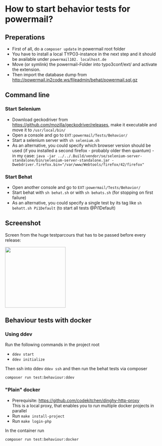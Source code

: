 # How to start behavior tests for powermail?

## Preperations

* First of all, do a `composer update` in powermail root folder
* You have to install a local TYPO3-instance in the next step and it should be available under `powermail102.
  localhost.de`
* Move (or symlink) the powermail-Folder into typo3conf/ext/ and activate the extension.
* Then import the database dump from http://powermail.in2code.ws/fileadmin/behat/powermail.sql.gz

## Command line

### Start Selenium

* Download geckodriver from https://github.com/mozilla/geckodriver/releases, make it executable and move it to `/usr/local/bin/`
* Open a console and go to `EXT:powermail/Tests/Behavior/`
* Start a selenium server with `sh selenium.sh`
* As an alternative, you could specify which browser version should be used (if you installed a second firefox - probably older then quantum) - in my case:
`java -jar ../../.Build/vendor/se/selenium-server-standalone/bin/selenium-server-standalone.jar -Dwebdriver.firefox.bin="/var/www/Webtools/firefox/42/firefox"`

### Start Behat

* Open another console and go to `EXT:powermail/Tests/Behavior/`
* Start behat with `sh behat.sh` or with `sh behats.sh` (for stopping on first failure)
* As an alternative, you could specify a single test by its tag like `sh behatt.sh Pi1Default` (to start all tests @Pi1Default)

## Screenshot

Screen from the huge testparcours that has to be passed before every release:

<img src="https://s.nimbus.everhelper.me/attachment/1427661/h7antft74egdzrck2xq8/262407-yUdChFKtnZ475SlH/screen.png" width="200" />

## Behaviour tests with docker

### Using ddev

Run the following commands in the project root

- `ddev start`
- `ddev initialize`

Then ssh into ddev `ddev ssh` and then run the behat tests via composer

`composer run test:behaviour:ddev`

### "Plain" docker

- Prerequisite: https://github.com/codekitchen/dinghy-http-proxy \
  This is a local proxy, that enables you to run multiple docker projects in parallel
- Run `make install-project`
- Run `make login-php`

In the container run

`composer run test:behaviour:docker`
